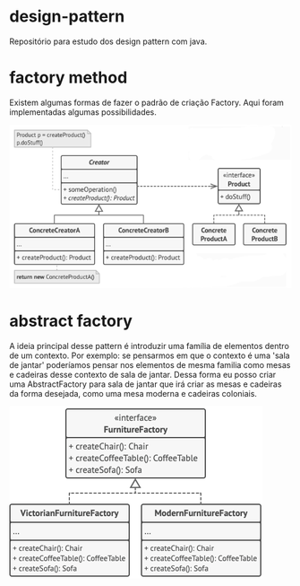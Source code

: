 # design-pattern
Repositório para estudo dos design pattern com java.

# factory method
Existem algumas formas de fazer o padrão de criação Factory. Aqui foram implementadas algumas possibilidades.

![Alt text](image.png)

# abstract factory
A ideia principal desse pattern é introduzir uma família de elementos dentro de um contexto. Por exemplo: se pensarmos em que o contexto é uma 'sala de jantar' poderíamos pensar nos elementos de mesma familia como mesas e cadeiras desse contexto de sala de jantar. Dessa forma eu posso criar uma AbstractFactory para sala de jantar que irá criar as mesas e cadeiras da forma desejada, como uma mesa moderna e cadeiras coloniais. 

![Alt text](image-1.png)